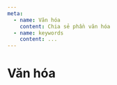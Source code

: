 ```yaml
---
meta:
  - name: Văn hóa
    content: Chia sẻ phần văn hóa
  - name: keywords
    content: ...
---
```


# Văn hóa

